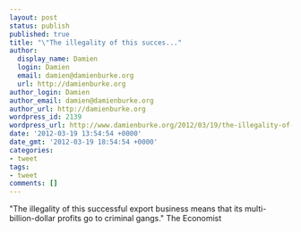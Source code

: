 ```yaml
---
layout: post
status: publish
published: true
title: "\"The illegality of this succes..."
author:
  display_name: Damien
  login: Damien
  email: damien@damienburke.org
  url: http://damienburke.org
author_login: Damien
author_email: damien@damienburke.org
author_url: http://damienburke.org
wordpress_id: 2139
wordpress_url: http://www.damienburke.org/2012/03/19/the-illegality-of-this-succes/
date: '2012-03-19 13:54:54 +0000'
date_gmt: '2012-03-19 18:54:54 +0000'
categories:
- tweet
tags:
- tweet
comments: []
---
```

<p>"The illegality of this successful export business means that its multi-billion-dollar profits go to criminal gangs." The Economist</p>
